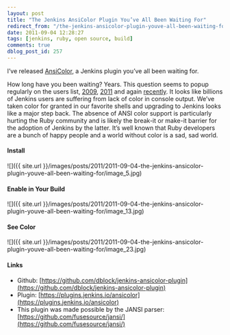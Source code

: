 ```yaml
---
layout: post
title: "The Jenkins AnsiColor Plugin You’ve All Been Waiting For"
redirect_from: "/the-jenkins-ansicolor-plugin-youve-all-been-waiting-for/"
date: 2011-09-04 12:28:27
tags: [jenkins, ruby, open source, build]
comments: true
dblog_post_id: 257
---
```

I’ve released [AnsiColor](https://plugins.jenkins.io/ansicolor), a Jenkins plugin you’ve all been waiting for.

How long have you been waiting? Years. This question seems to popup regularly on the users list, [2009](https://web.archive.org/web/20130514054856/http://jenkins.361315.n4.nabble.com/How-i-can-use-colors-in-output-td955080.html), [2011](http://groups.google.com/group/jenkinsci-users/browse_frm/thread/6c06f6c871353a92/df7fd56ecae7574a?lnk=gst&q=color+console#df7fd56ecae7574a) and again [recently](http://groups.google.com/group/jenkinsci-users/browse_frm/thread/aea4546a612f4bc4/caeca86316136e91?lnk=gst&q=color+console#caeca86316136e91). It looks like billions of Jenkins users are suffering from lack of color in console output. We’ve taken color for granted in our favorite shells and upgrading to Jenkins looks like a major step back. The absence of ANSI color support is particularly hurting the Ruby community and is likely the break-it or make-it barrier for the adoption of Jenkins by the latter. It’s well known that Ruby developers are a bunch of happy people and a world without color is a sad, sad world.

#### Install

![]({{ site.url }}/images/posts/2011/2011-09-04-the-jenkins-ansicolor-plugin-youve-all-been-waiting-for/image_5.jpg)

#### Enable in Your Build

![]({{ site.url }}/images/posts/2011/2011-09-04-the-jenkins-ansicolor-plugin-youve-all-been-waiting-for/image_13.jpg)

#### See Color

![]({{ site.url }}/images/posts/2011/2011-09-04-the-jenkins-ansicolor-plugin-youve-all-been-waiting-for/image_23.jpg)

#### Links

- Github: [https://github.com/dblock/jenkins-ansicolor-plugin](https://github.com/dblock/jenkins-ansicolor-plugin)
- Plugin: [https://plugins.jenkins.io/ansicolor](https://plugins.jenkins.io/ansicolor)
- This plugin was made possible by the JANSI parser: [https://github.com/fusesource/jansi/](https://github.com/fusesource/jansi/)

